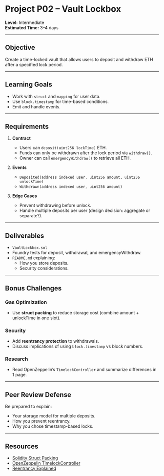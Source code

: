 # Project P02 – Vault Lockbox

**Level:** Intermediate  
**Estimated Time:** 3–4 days  

---

## Objective
Create a time-locked vault that allows users to deposit and withdraw ETH after a specified lock period.

---

## Learning Goals
- Work with `struct` and `mapping` for user data.
- Use `block.timestamp` for time-based conditions.
- Emit and handle events.

---

## Requirements
1. **Contract**
   - Users can `deposit(uint256 lockTime)` ETH.
   - Funds can only be withdrawn after the lock period via `withdraw()`.
   - Owner can call `emergencyWithdraw()` to retrieve all ETH.

2. **Events**
   - `Deposited(address indexed user, uint256 amount, uint256 unlockTime)`
   - `Withdrawn(address indexed user, uint256 amount)`

3. **Edge Cases**
   - Prevent withdrawing before unlock.
   - Handle multiple deposits per user (design decision: aggregate or separate?).

---

## Deliverables
- `VaultLockbox.sol`
- Foundry tests for deposit, withdrawal, and emergencyWithdraw.
- `README.md` explaining:
  - How you store deposits.
  - Security considerations.

---

## Bonus Challenges
### Gas Optimization
- Use **struct packing** to reduce storage cost (combine amount + unlockTime in one slot).

### Security
- Add **reentrancy protection** to withdrawals.
- Discuss implications of using `block.timestamp` vs block numbers.

### Research
- Read OpenZeppelin’s `TimelockController` and summarize differences in 1 page.

---

## Peer Review Defense
Be prepared to explain:
- Your storage model for multiple deposits.
- How you prevent reentrancy.
- Why you chose timestamp-based locks.

---

## Resources
- [Solidity Struct Packing](https://docs.soliditylang.org/en/latest/internals/layout_in_storage.html#structs-and-arrays)  
- [OpenZeppelin TimelockController](https://docs.openzeppelin.com/contracts/4.x/api/governance#TimelockController)  
- [Reentrancy Explained](https://solidity-by-example.org/hacks/re-entrancy/)
